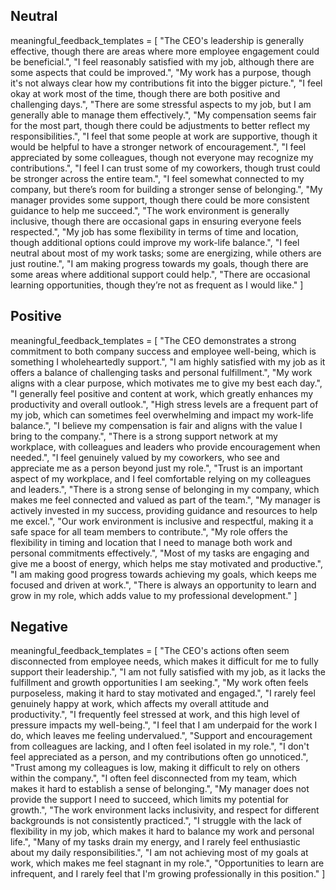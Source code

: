 ## Neutral
meaningful_feedback_templates = [
    "The CEO's leadership is generally effective, though there are areas where more employee engagement could be beneficial.",
    "I feel reasonably satisfied with my job, although there are some aspects that could be improved.",
    "My work has a purpose, though it's not always clear how my contributions fit into the bigger picture.",
    "I feel okay at work most of the time, though there are both positive and challenging days.",
    "There are some stressful aspects to my job, but I am generally able to manage them effectively.",
    "My compensation seems fair for the most part, though there could be adjustments to better reflect my responsibilities.",
    "I feel that some people at work are supportive, though it would be helpful to have a stronger network of encouragement.",
    "I feel appreciated by some colleagues, though not everyone may recognize my contributions.",
    "I feel I can trust some of my coworkers, though trust could be stronger across the entire team.",
    "I feel somewhat connected to my company, but there’s room for building a stronger sense of belonging.",
    "My manager provides some support, though there could be more consistent guidance to help me succeed.",
    "The work environment is generally inclusive, though there are occasional gaps in ensuring everyone feels respected.",
    "My job has some flexibility in terms of time and location, though additional options could improve my work-life balance.",
    "I feel neutral about most of my work tasks; some are energizing, while others are just routine.",
    "I am making progress towards my goals, though there are some areas where additional support could help.",
    "There are occasional learning opportunities, though they’re not as frequent as I would like."
]


## Positive
meaningful_feedback_templates = [
    "The CEO demonstrates a strong commitment to both company success and employee well-being, which is something I wholeheartedly support.",
    "I am highly satisfied with my job as it offers a balance of challenging tasks and personal fulfillment.",
    "My work aligns with a clear purpose, which motivates me to give my best each day.",
    "I generally feel positive and content at work, which greatly enhances my productivity and overall outlook.",
    "High stress levels are a frequent part of my job, which can sometimes feel overwhelming and impact my work-life balance.",
    "I believe my compensation is fair and aligns with the value I bring to the company.",
    "There is a strong support network at my workplace, with colleagues and leaders who provide encouragement when needed.",
    "I feel genuinely valued by my coworkers, who see and appreciate me as a person beyond just my role.",
    "Trust is an important aspect of my workplace, and I feel comfortable relying on my colleagues and leaders.",
    "There is a strong sense of belonging in my company, which makes me feel connected and valued as part of the team.",
    "My manager is actively invested in my success, providing guidance and resources to help me excel.",
    "Our work environment is inclusive and respectful, making it a safe space for all team members to contribute.",
    "My role offers the flexibility in timing and location that I need to manage both work and personal commitments effectively.",
    "Most of my tasks are engaging and give me a boost of energy, which helps me stay motivated and productive.",
    "I am making good progress towards achieving my goals, which keeps me focused and driven at work.",
    "There is always an opportunity to learn and grow in my role, which adds value to my professional development."
]

## Negative
meaningful_feedback_templates = [
    "The CEO's actions often seem disconnected from employee needs, which makes it difficult for me to fully support their leadership.",
    "I am not fully satisfied with my job, as it lacks the fulfillment and growth opportunities I am seeking.",
    "My work often feels purposeless, making it hard to stay motivated and engaged.",
    "I rarely feel genuinely happy at work, which affects my overall attitude and productivity.",
    "I frequently feel stressed at work, and this high level of pressure impacts my well-being.",
    "I feel that I am underpaid for the work I do, which leaves me feeling undervalued.",
    "Support and encouragement from colleagues are lacking, and I often feel isolated in my role.",
    "I don't feel appreciated as a person, and my contributions often go unnoticed.",
    "Trust among my colleagues is low, making it difficult to rely on others within the company.",
    "I often feel disconnected from my team, which makes it hard to establish a sense of belonging.",
    "My manager does not provide the support I need to succeed, which limits my potential for growth.",
    "The work environment lacks inclusivity, and respect for different backgrounds is not consistently practiced.",
    "I struggle with the lack of flexibility in my job, which makes it hard to balance my work and personal life.",
    "Many of my tasks drain my energy, and I rarely feel enthusiastic about my daily responsibilities.",
    "I am not achieving most of my goals at work, which makes me feel stagnant in my role.",
    "Opportunities to learn are infrequent, and I rarely feel that I'm growing professionally in this position."
]
